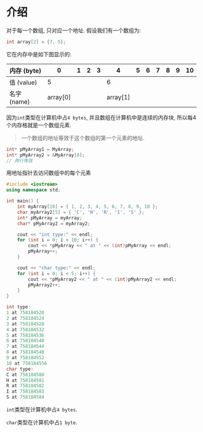 # 介绍

对于每一个数组, 只对应一个地址. 假设我们有一个数组为:

```cpp
int array[2] = {7, 5};
```

它在内存中是如下图显示的:

| 内存 (byte) | 0        | 1    | 2    | 3    | 4        | 5    | 6    | 7    | 8    | 9    | 10   |
| ----------- | -------- | ---- | ---- | ---- | -------- | ---- | ---- | ---- | ---- | ---- | ---- |
| 值 (value)  | 5        |      |      |      | 6        |      |      |      |      |      |      |
| 名字 (name) | array[0] |      |      |      | array[1] |      |      |      |      |      |      |

因为`int`类型在计算机中占`4 bytes`, 并且数组在计算机中是连续的内存块, 所以每4个内存格就是一个数组元素.

> 一个数组的地址等效于这个数组的第一个元素的地址.

```cpp
int* pMyArray1 = MyArray;
int* pMyArray2 = &MyArray[0];
// 两行等效
```

用地址指针去访问数组中的每个元素

```cpp
#include <iostream>
using namespace std;

int main() {
    int myArray[10] = { 1, 2, 3, 4, 5, 6, 7, 8, 9, 10 };
    char myArray2[5] = { 'C', 'H', 'R', 'I', 'S' };
    int* pMyArray = myArray;
    char* pMyArray2 = myArray2;

    cout << "int type:" << endl;
    for (int i = 0; i < 10; i++) {
        cout << *pMyArray << " at " << (int)pMyArray << endl;
        pMyArray++;
    }

    cout << "char type:" << endl;
    for (int i = 0; i < 5; i++) {
        cout << *pMyArray2 << " at " << (int)pMyArray2 << endl;
        pMyArray2++;
    }
}
```

```cpp
int type:
1 at 758184520
2 at 758184524
3 at 758184528
4 at 758184532
5 at 758184536
6 at 758184540
7 at 758184544
8 at 758184548
9 at 758184552
10 at 758184556
char type:
C at 758184580
H at 758184581
R at 758184582
I at 758184583
S at 758184584
```

`int`类型在计算机中占`4 bytes`.

`char`类型在计算机中占`1 byte`.

